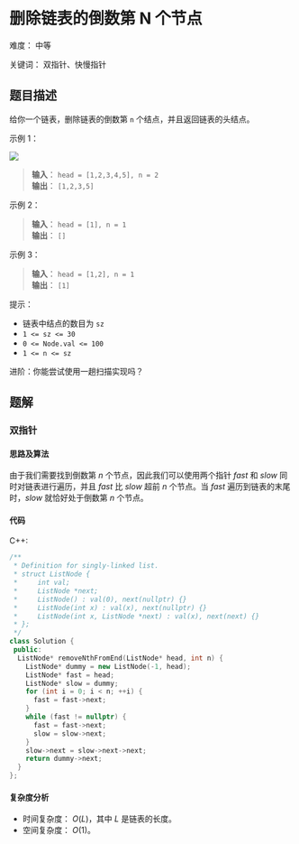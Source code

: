 # 删除链表的倒数第 N 个节点

难度： 中等

关键词： 双指针、快慢指针

## 题目描述

给你一个链表，删除链表的倒数第 `n` 个结点，并且返回链表的头结点。

示例 1：

![](https://assets.leetcode.com/uploads/2020/10/03/remove_ex1.jpg)

>**输入**： `head = [1,2,3,4,5], n = 2` <br>
**输出**： `[1,2,3,5]`

示例 2：

>**输入**： `head = [1], n = 1` <br>
**输出**： `[]`

示例 3：

>**输入**： `head = [1,2], n = 1` <br>
**输出**： `[1]`

提示：

* 链表中结点的数目为 `sz`
* `1 <= sz <= 30`
* `0 <= Node.val <= 100`
* `1 <= n <= sz`

进阶：你能尝试使用一趟扫描实现吗？

## 题解

### 双指针

#### 思路及算法

由于我们需要找到倒数第 $n$ 个节点，因此我们可以使用两个指针 $fast$ 和 $slow$ 同时对链表进行遍历，并且 $fast$ 比 $slow$ 超前 $n$ 个节点。当 $fast$ 遍历到链表的末尾时，$slow$ 就恰好处于倒数第 $n$ 个节点。

#### 代码

C++:
```cpp
/**
 * Definition for singly-linked list.
 * struct ListNode {
 *     int val;
 *     ListNode *next;
 *     ListNode() : val(0), next(nullptr) {}
 *     ListNode(int x) : val(x), next(nullptr) {}
 *     ListNode(int x, ListNode *next) : val(x), next(next) {}
 * };
 */
class Solution {
 public:
  ListNode* removeNthFromEnd(ListNode* head, int n) {
    ListNode* dummy = new ListNode(-1, head);
    ListNode* fast = head;
    ListNode* slow = dummy;
    for (int i = 0; i < n; ++i) {
      fast = fast->next;
    }
    while (fast != nullptr) {
      fast = fast->next;
      slow = slow->next;
    }
    slow->next = slow->next->next;
    return dummy->next;
  }
};
```

#### 复杂度分析

* 时间复杂度： $O(L)$，其中 $L$ 是链表的长度。
* 空间复杂度： $O(1)$。